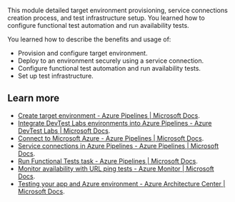 This module detailed target environment provisioning, service connections creation process, and test infrastructure setup. You learned how to configure functional test automation and run availability tests.

You learned how to describe the benefits and usage of:

 -  Provision and configure target environment.
 -  Deploy to an environment securely using a service connection.
 -  Configure functional test automation and run availability tests.
 -  Set up test infrastructure.

## Learn more

 -  [Create target environment - Azure Pipelines \| Microsoft Docs](/azure/devops/pipelines/process/environments).
 -  [Integrate DevTest Labs environments into Azure Pipelines - Azure DevTest Labs \| Microsoft Docs](/azure/devtest-labs/integrate-environments-devops-pipeline).
 -  [Connect to Microsoft Azure - Azure Pipelines \| Microsoft Docs](/azure/devops/pipelines/library/connect-to-azure).
 -  [Service connections in Azure Pipelines - Azure Pipelines \| Microsoft Docs](/azure/devops/pipelines/library/service-endpoints).
 -  [Run Functional Tests task - Azure Pipelines \| Microsoft Docs](/azure/devops/pipelines/tasks/test/run-functional-tests).
 -  [Monitor availability with URL ping tests - Azure Monitor \| Microsoft Docs](/azure/azure-monitor/app/monitor-web-app-availability).
 -  [Testing your app and Azure environment - Azure Architecture Center \| Microsoft Docs](/azure/devops/server/download/azuredevopsserver).
